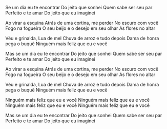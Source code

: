 Se um dia eu te encontrar
Do jeito que sonhei
Quem sabe ser seu par
Perfeito e te amar
Do jeito que eu imaginei

Ao virar a esquina
Atrás de uma cortina, me perder
No escuro com você
Fogo na fogueira
O seu beijo e o desejo em seu olhar
As flores no altar

Véu e grinalda, Lua de mel
Chuva de arroz e tudo depois
Dama de honra pega o buquê
Ninguém mais feliz que eu e você

Mas se um dia eu te encontrar
Do jeito que sonhei
Quem sabe ser seu par
Perfeito e te amar
Do jeito que eu imaginei

Ao virar a esquina
Atrás de uma cortina, me perder
No escuro com você
Fogo na fogueira
O seu beijo e o desejo em seu olhar
As flores no altar

Véu e grinalda, Lua de mel
Chuva de arroz e tudo depois
Dama de honra pega o buquê
Ninguém mais feliz que eu e você

Ninguém mais feliz que eu e você
Ninguém mais feliz que eu e você
Ninguém mais feliz que eu e você
Ninguém mais feliz que eu e você

Mas se um dia eu te encontrar
Do jeito que sonhei
Quem sabe ser seu par
Perfeito e te amar
Do jeito que eu imaginei

